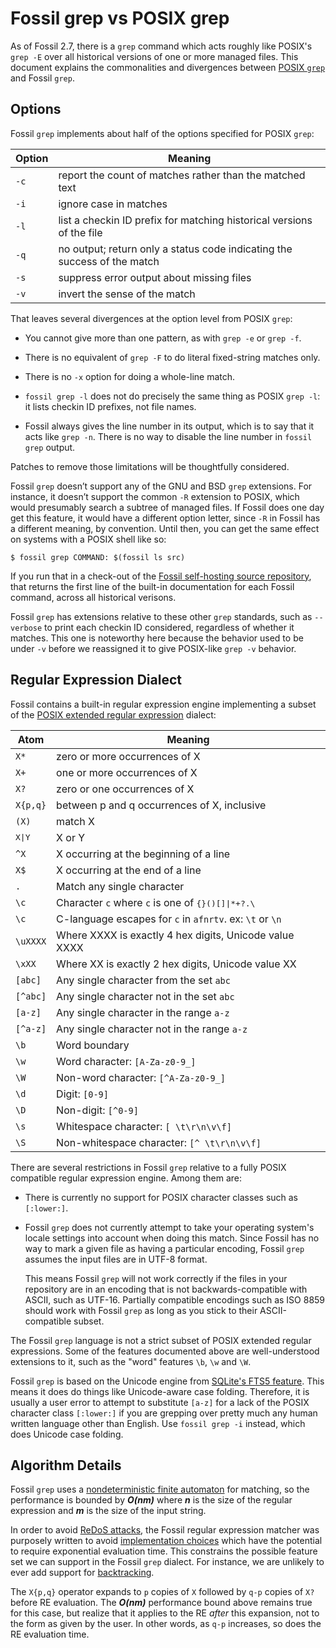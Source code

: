 # Fossil grep vs POSIX grep

As of Fossil 2.7, there is a `grep` command which acts roughly like
POSIX's `grep -E` over all historical versions of one or more managed files.
This document explains the commonalities and divergences between [POSIX
`grep`](http://pubs.opengroup.org/onlinepubs/9699919799/utilities/grep.html)
and Fossil `grep`.


## Options

Fossil `grep` implements about half of the options specified for
POSIX `grep`:

| Option | Meaning
|--------|-------------------------------------------------------------
| `-c`   | report the count of matches rather than the matched text
| `-i`   | ignore case in matches
| `-l`   | list a checkin ID prefix for matching historical versions of the file
| `-q`   | no output; return only a status code indicating the success of the match
| `-s`   | suppress error output about missing files
| `-v`   | invert the sense of the match

That leaves several divergences at the option level from POSIX `grep`:

*   You cannot give more than one pattern, as with `grep -e` or
    `grep -f`.

*   There is no equivalent of `grep -F` to do literal fixed-string
    matches only.

*   There is no `-x` option for doing a whole-line match.

*   `fossil grep -l` does not do precisely the same thing as POSIX
    `grep -l`: it lists checkin ID prefixes, not file names.

*   Fossil always gives the line number in its output, which is to say
    that it acts like `grep -n`.  There is no way to disable the line
    number in `fossil grep` output.

Patches to remove those limitations will be thoughtfully considered.

Fossil `grep` doesn’t support any of the GNU and BSD `grep` extensions.
For instance, it doesn’t support the common `-R` extension to POSIX,
which would presumably search a subtree of managed files. If Fossil does
one day get this feature, it would have a different option letter, since
`-R` in Fossil has a different meaning, by convention. Until then, you
can get the same effect on systems with a POSIX shell like so:

    $ fossil grep COMMAND: $(fossil ls src)

If you run that in a check-out of the [Fossil self-hosting source
repository][fshsr], that returns the first line of the built-in
documentation for each Fossil command, across all historical verisons.

Fossil `grep` has extensions relative to these other `grep` standards,
such as `--verbose` to print each checkin ID considered, regardless of
whether it matches. This one is noteworthy here because the behavior
used to be under `-v` before we reassigned it to give POSIX-like `grep
-v` behavior.

[fshsr]: ./selfhost.wiki


## Regular Expression Dialect

Fossil contains a built-in regular expression engine implementing a
subset of the [POSIX extended regular expression][ere] dialect:

[ere]: https://en.wikipedia.org/wiki/Regular_expression#POSIX_extended

| Atom    | Meaning
|---------|-------------------------------------------------------------
| `X*`    | zero or more occurrences of X
| `X+`    | one or more occurrences of X
| `X?`    | zero or one occurrences of X
| `X{p,q}`| between p and q occurrences of X, inclusive
| `(X)`   | match X
| <tt>X\|Y</tt>| X or Y
| `^X`    | X occurring at the beginning of a line
| `X$`    | X occurring at the end of a line
| `.`     | Match any single character
| `\c`    | Character `c` where `c` is one of <tt>{}()[]\|\*+?.\\</tt>
| `\c`    | C-language escapes for `c` in `afnrtv`.  ex: `\t` or `\n`
| `\uXXXX`| Where XXXX is exactly 4 hex digits, Unicode value XXXX
| `\xXX`  | Where XX is exactly 2 hex digits, Unicode value XX
| `[abc]` | Any single character from the set `abc`
| `[^abc]`| Any single character not in the set `abc`
| `[a-z]` | Any single character in the range `a-z`
| `[^a-z]`| Any single character not in the range `a-z`
| `\b`    | Word boundary
| `\w`    | Word character: `[A-Za-z0-9_]`
| `\W`    | Non-word character: `[^A-Za-z0-9_]`
| `\d`    | Digit: `[0-9]`
| `\D`    | Non-digit: `[^0-9]`
| `\s`    | Whitespace character: `[ \t\r\n\v\f]`
| `\S`    | Non-whitespace character: `[^ \t\r\n\v\f]`

There are several restrictions in Fossil `grep` relative to a fully
POSIX compatible regular expression engine. Among them are:

*   There is currently no support for POSIX character classes such as
    `[:lower:]`.

*   Fossil `grep` does not currently attempt to take your operating
    system's locale settings into account when doing this match.  Since
    Fossil has no way to mark a given file as having a particular
    encoding, Fossil `grep` assumes the input files are in UTF-8 format.

    This means Fossil `grep` will not work correctly if the files in
    your repository are in an encoding that is not backwards-compatible
    with ASCII, such as UTF-16.  Partially compatible encodings such as
    ISO 8859 should work with Fossil `grep` as long as you stick to
    their ASCII-compatible subset.

The Fossil `grep` language is not a strict subset of POSIX extended
regular expressions.  Some of the features documented above are
well-understood extensions to it, such as the "word" features `\b`, `\w`
and `\W`.

Fossil `grep` is based on the Unicode engine from [SQLite's FTS5
feature][fts5].  This means it does do things like Unicode-aware case
folding. Therefore, it is usually a user error to attempt to substitute
`[a-z]` for a lack of the POSIX character class `[:lower:]` if you are
grepping over pretty much any human written language other than English.
Use `fossil grep -i` instead, which does Unicode case folding.

[fts5]: https://www.sqlite.org/fts5.html


## Algorithm Details

Fossil `grep` uses a [nondeterministic finite automaton][nfa] for
matching, so the performance is bounded by ***O(nm)*** where ***n*** is
the size of the regular expression and ***m*** is the size of the input
string.

[nfa]: https://en.wikipedia.org/wiki/Nondeterministic_finite_automaton

In order to avoid [ReDoS attacks][redos], the Fossil regular expression
matcher was purposely written to avoid [implementation choices][rei]
which have the potential to require exponential evaluation time. This
constrains the possible feature set we can support in the Fossil `grep`
dialect. For instance, we are unlikely to ever add support for
[backtracking][bt].

[redos]: https://en.wikipedia.org/wiki/ReDoS
[rei]:   https://en.wikipedia.org/wiki/Regular_expression#Implementations_and_running_times
[bt]:    https://en.wikipedia.org/wiki/Backtracking

The `X{p,q}` operator expands to `p` copies of `X` followed by `q-p`
copies of `X?` before RE evaluation. The ***O(nm)*** performance bound
above remains true for this case, but realize that it applies to the RE
*after* this expansion, not to the form as given by the user.  In other
words, as `q-p` increases, so does the RE evaluation time.
